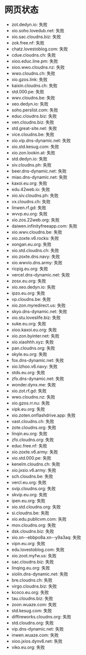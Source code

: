 # 网页状态
- zot.dedyn.io: 失败
- xio.soho.lovedub.net: 失败
- xio.sac.cloudns.biz: 失败
- zok.free.nf: 失败
- chatz.lovestoblog.com: 失败
- cdue.cloudns.ch: 失败
- xioo.educ.line.pm: 失败
- xioo.wwo.cloudns.nz: 失败
- wwo.cloudns.ch: 失败
- xio.gzos.link: 失败
- kaixin.cloudns.ch: 失败
- std.000.pe: 失败
- wwv.cloudns.be: 失败
- xeo.dedyn.io: 失败
- soho.perslist.com: 失败
- educ.cloudns.biz: 失败
- ven.cloudns.biz: 失败
- std.great-site.net: 失败
- vice.cloudns.be: 失败
- xio.vip.dns-dynamic.net: 失败
- xio.std.kesug.com: 失败
- xio.zon.lookin.at: 失败
- std.dedyn.io: 失败
- siv.cloudns.ph: 失败
- beer.dns-dynamic.net: 失败
- miao.dns-dynamic.net: 失败
- kaxoi.eu.org: 失败
- edu.42web.io: 失败
- xio.siv.cloudns.ph: 失败
- vx.cloudns.ch: 失败
- linwen.rf.gd: 失败
- wvvp.eu.org: 失败
- xio.zos.22web.org: 失败
- daiwen.infinityfreeapp.com: 失败
- xio.wwv.cloudns.be: 失败
- xio.zoxte.v6.rocks: 失败
- xongan.eu.org: 失败
- xio.std.cloudns.ch: 失败
- xio.zoxte.dns.navy: 失败
- xio.wwvio.dns.army: 失败
- ricpig.eu.org: 失败
- vercel.dns-dynamic.net: 失败
- zosx.eu.org: 失败
- xio.xeo.dedyn.io: 失败
- ipzo.eu.org: 失败
- vp.cloudns.be: 失败
- xio.zon.myredirect.us: 失败
- skyo.dns-dynamic.net: 失败
- xio.stu.loveslife.biz: 失败
- suke.eu.org: 失败
- xioo.kaxoi.eu.org: 失败
- xio.zon.byinter.net: 失败
- xio.xiaohhh.xyz: 失败
- pan.cloudns.org: 失败
- skyle.eu.org: 失败
- fox.dns-dynamic.net: 失败
- xio.lzhoo.v6.navy: 失败
- stds.eu.org: 失败
- zfo.dns-dynamic.net: 失败
- wonder.dynx.me: 失败
- xio.zot.rf.gd: 失败
- wwo.cloudns.nz: 失败
- xio.gzos.rr.nu: 失败
- vipk.eu.org: 失败
- xio.zoten.onflashdrive.app: 失败
- vast.cloudns.ch: 失败
- zote.cloudns.org: 失败
- linqin.eu.org: 失败
- zfo.cloudns.org: 失败
- educ.free.nf: 失败
- xio.zoxte.v6.army: 失败
- xio.std.000.pe: 失败
- kenelm.cloudns.ch: 失败
- xio.jxsio.v6.army: 失败
- sch.cloudns.be: 失败
- vercl.eu.org: 失败
- svip.cloudns.org: 失败
- skvip.eu.org: 失败
- ipen.eu.org: 失败
- xio.std.cloudns.org: 失败
- si.cloudns.be: 失败
- xio.edu.publicvm.com: 失败
- mov.cloudns.org: 失败
- dsk.cloudns.biz: 失败
- xio.xn--ebbpo8a.xn--y9a3aq: 失败
- vipn.eu.org: 失败
- edu.lovestoblog.com: 失败
- xio.zoot.myfw.us: 失败
- sac.cloudns.biz: 失败
- linqing.eu.org: 失败
- xiolin.dns-dynamic.net: 失败
- bre.cloudns.ch: 失败
- virgo.cloudns.biz: 失败
- kcoco.eu.org: 失败
- tau.cloudns.biz: 失败
- zoon.wuaze.com: 失败
- std.kesug.com: 失败
- diffireworks.cloudns.org: 失败
- std.cloudns.org: 失败
- vip.dns-dynamic.net: 失败
- inwen.wuaze.com: 失败
- xioo.jxios.dynv6.net: 失败
- viko.eu.org: 失败
